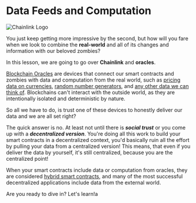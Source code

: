 # Data Feeds and Computation

![Chainlink Logo](https://cryptozombies.io/course/static/image/lesson-19/chainlink_logo.svg)

You just keep getting more impressive by the second, but how will you fare when we look to combine the **real-world** and all of its changes and information with our beloved zombies?

In this lesson, we are going to go over **Chainlink** and **oracles**.

[Blockchain Oracles](https://betterprogramming.pub/what-is-a-blockchain-oracle-f5ccab8dbd72) are devices that connect our smart contracts and zombies with data and computation from the real world, such as [pricing data on currencies](https://data.chain.link/), [random number generators](https://docs.chain.link/docs/get-a-random-number/), and [any other data we can think of](https://docs.chain.link/docs/make-a-http-get-request/). Blockchains can't interact with the outside world, as they are intentionally isolated and deterministic by nature.

So all we have to do, is trust one of these devices to honestly deliver our data and we are all set right?

The quick answer is no. At least not until there is **_social trust_** or you come up with a **_decentralized version_**. You're doing all this work to build your smart contracts in a decentralized context, you'd basically ruin all the effort by pulling your data from a centralized version! This means, that even if you deliver the data by yourself, it's still centralized, because you are the centralized point!

When your smart contracts include data or computation from oracles, they are considered [hybrid smart contracts](https://blog.chain.link/hybrid-smart-contracts-explained/), and many of the most successful decentralized applications include data from the external world.

Are you ready to dive in? Let's learn!a
